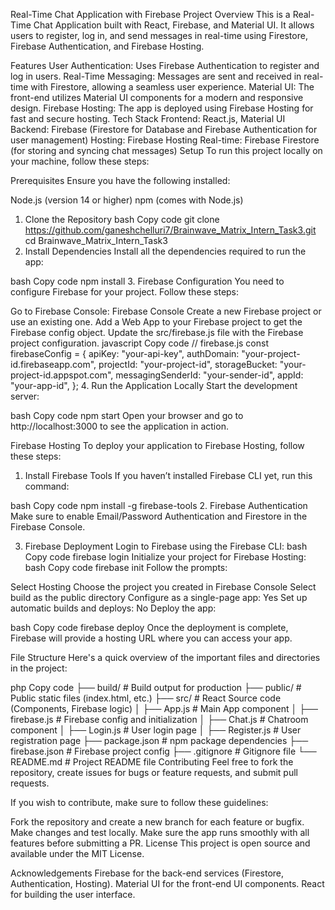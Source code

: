Real-Time Chat Application with Firebase
Project Overview
This is a Real-Time Chat Application built with React, Firebase, and Material UI. It allows users to register, log in, and send messages in real-time using Firestore, Firebase Authentication, and Firebase Hosting.

Features
User Authentication: Uses Firebase Authentication to register and log in users.
Real-Time Messaging: Messages are sent and received in real-time with Firestore, allowing a seamless user experience.
Material UI: The front-end utilizes Material UI components for a modern and responsive design.
Firebase Hosting: The app is deployed using Firebase Hosting for fast and secure hosting.
Tech Stack
Frontend: React.js, Material UI
Backend: Firebase (Firestore for Database and Firebase Authentication for user management)
Hosting: Firebase Hosting
Real-time: Firebase Firestore (for storing and syncing chat messages)
Setup
To run this project locally on your machine, follow these steps:

Prerequisites
Ensure you have the following installed:

Node.js (version 14 or higher)
npm (comes with Node.js)
1. Clone the Repository
bash
Copy code
git clone https://github.com/ganeshchelluri7/Brainwave_Matrix_Intern_Task3.git
cd Brainwave_Matrix_Intern_Task3
2. Install Dependencies
Install all the dependencies required to run the app:

bash
Copy code
npm install
3. Firebase Configuration
You need to configure Firebase for your project. Follow these steps:

Go to Firebase Console: Firebase Console
Create a new Firebase project or use an existing one.
Add a Web App to your Firebase project to get the Firebase config object.
Update the src/firebase.js file with the Firebase project configuration.
javascript
Copy code
// firebase.js
const firebaseConfig = {
  apiKey: "your-api-key",
  authDomain: "your-project-id.firebaseapp.com",
  projectId: "your-project-id",
  storageBucket: "your-project-id.appspot.com",
  messagingSenderId: "your-sender-id",
  appId: "your-app-id",
};
4. Run the Application Locally
Start the development server:

bash
Copy code
npm start
Open your browser and go to http://localhost:3000 to see the application in action.

Firebase Hosting
To deploy your application to Firebase Hosting, follow these steps:

1. Install Firebase Tools
If you haven’t installed Firebase CLI yet, run this command:

bash
Copy code
npm install -g firebase-tools
2. Firebase Authentication
Make sure to enable Email/Password Authentication and Firestore in the Firebase Console.

3. Firebase Deployment
Login to Firebase using the Firebase CLI:
bash
Copy code
firebase login
Initialize your project for Firebase Hosting:
bash
Copy code
firebase init
Follow the prompts:

Select Hosting
Choose the project you created in Firebase Console
Select build as the public directory
Configure as a single-page app: Yes
Set up automatic builds and deploys: No
Deploy the app:

bash
Copy code
firebase deploy
Once the deployment is complete, Firebase will provide a hosting URL where you can access your app.

File Structure
Here's a quick overview of the important files and directories in the project:

php
Copy code
├── build/                  # Build output for production
├── public/                 # Public static files (index.html, etc.)
├── src/                    # React Source code (Components, Firebase logic)
│   ├── App.js              # Main App component
│   ├── firebase.js         # Firebase config and initialization
│   ├── Chat.js             # Chatroom component
│   ├── Login.js            # User login page
│   ├── Register.js         # User registration page
├── package.json            # npm package dependencies
├── firebase.json           # Firebase project config
├── .gitignore              # Gitignore file
└── README.md               # Project README file
Contributing
Feel free to fork the repository, create issues for bugs or feature requests, and submit pull requests.

If you wish to contribute, make sure to follow these guidelines:

Fork the repository and create a new branch for each feature or bugfix.
Make changes and test locally.
Make sure the app runs smoothly with all features before submitting a PR.
License
This project is open source and available under the MIT License.

Acknowledgements
Firebase for the back-end services (Firestore, Authentication, Hosting).
Material UI for the front-end UI components.
React for building the user interface.

